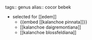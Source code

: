 tags:: genus
alias:: cocor bebek

- selected for [[edem]]
	- {{embed [[kalanchoe pinnata]]}}
	- [[kalanchoe daigremontiana]]
	- [[kalanchoe blossfeldiana]]